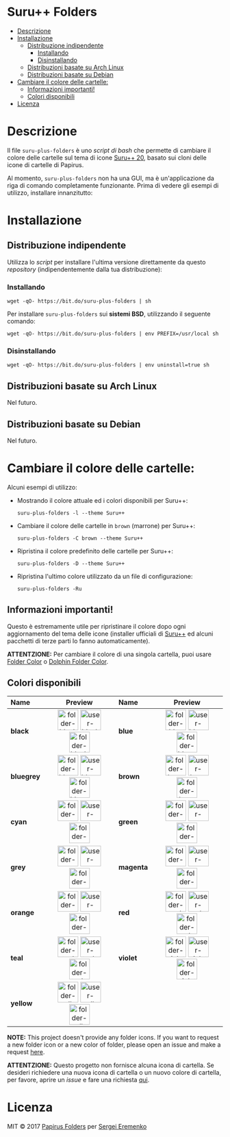 <h1>Suru++ Folders</h1>

- [Descrizione](#descrizione)
- [Installazione](#installazione)
    - [Distribuzione indipendente](#distribuzione-indipendente)
        - [Installando](#installando)
        - [Disinstallando](#disinstallando)
    - [Distribuzioni basate su Arch Linux](#distribuzioni-basate-su-arch-linux)
    - [Distribuzioni basate su Debian](#distribuzioni-basate-su-debian)
- [Cambiare il colore delle cartelle:](#cambiare-il-colore-delle-cartelle)
    - [Informazioni importanti!](#informazioni-importanti)
    - [Colori disponibili](#colori-disponibili)
- [Licenza](#licenza)

# Descrizione

Il file `suru-plus-folders` è uno *script di bash* che permette di cambiare il colore delle cartelle sul tema di icone [Suru++ 20](https://github.com/gusbemacbe/suru-plus), basato sui cloni delle icone di cartelle di Papirus.

Al momento, `suru-plus-folders` non ha una GUI, ma è un'applicazione da riga di comando completamente funzionante. Prima di vedere gli esempi di utilizzo, installare innanzitutto:

# Installazione

## Distribuzione indipendente

Utilizza lo *script* per installare l'ultima versione direttamente da questo *repository* (indipendentemente dalla tua distribuzione):

### Installando

```
wget -qO- https://bit.do/suru-plus-folders | sh
```

Per installare `suru-plus-folders` sui **sistemi BSD**, utilizzando il seguente comando:

```
wget -qO- https://bit.do/suru-plus-folders | env PREFIX=/usr/local sh
```

### Disinstallando

```
wget -qO- https://bit.do/suru-plus-folders | env uninstall=true sh
```

## Distribuzioni basate su Arch Linux

Nel futuro.

## Distribuzioni basate su Debian

Nel futuro.

# Cambiare il colore delle cartelle:

Alcuni esempi di utilizzo:

- Mostrando il colore attuale ed i colori disponibili per Suru++:
    ```
    suru-plus-folders -l --theme Suru++
    ```
- Cambiare il colore delle cartelle in `brown` (marrone) per Suru++:
    ```
    suru-plus-folders -C brown --theme Suru++
    ```
- Ripristina il colore predefinito delle cartelle per Suru++:
    ```
    suru-plus-folders -D --theme Suru++
    ```
- Ripristina l'ultimo colore utilizzato da un file di configurazione:
    ```
    suru-plus-folders -Ru
    ```

## Informazioni importanti!

Questo è estremamente utile per ripristinare il colore dopo ogni aggiornamento del tema delle icone (installer ufficiali di [Suru++](https://github.com/gusbemacbe/suru-plus) ed alcuni pacchetti di terze parti lo fanno automaticamente).

**ATTENTZIONE:** Per cambiare il colore di una singola cartella, puoi usare [Folder Color](http://foldercolor.tuxfamily.org) o [Dolphin Folder Color](https://github.com/audoban/dolphin-cartella-colore).

## Colori disponibili

<table>
            <thead>
                <tr>
                    <th style="text-align:left">Name</th>
                    <th style="text-align:center">Preview</th>
                    <th style="text-align:left">Name</th>
                    <th style="text-align:center">Preview</th>
                </tr>
            </thead>
            <tbody>
                <tr>
                    <td style="text-align:left"><strong>black</strong></td>
                    <td style="text-align:center"><img src="https://cdn.jsdelivr.net/gh/gusbemacbe/suru-plus@4d3b22b033d2571ddcedf4736d996ea3b6765a94/places/64/folder-black.svg" height="48px" width="48px" 
                            alt="folder-black"> <img src="https://cdn.jsdelivr.net/gh/gusbemacbe/suru-plus@4d3b22b033d2571ddcedf4736d996ea3b6765a94/places/64/user-black-home.svg" height="48px" width="48px" 
                            alt="user-black-home"> <img src="https://cdn.jsdelivr.net/gh/gusbemacbe/suru-plus@4d3b22b033d2571ddcedf4736d996ea3b6765a94/places/64/folder-black-download.svg" height="48px" width="48px" 
                            alt="folder-black-download"></td>
                    <td style="text-align:left"><strong>blue</strong></td>
                    <td style="text-align:center"><img src="https://cdn.jsdelivr.net/gh/gusbemacbe/suru-plus@4d3b22b033d2571ddcedf4736d996ea3b6765a94/places/64/folder-blue.svg" height="48px" width="48px" 
                            alt="folder-blue"> <img src="https://cdn.jsdelivr.net/gh/gusbemacbe/suru-plus@4d3b22b033d2571ddcedf4736d996ea3b6765a94/places/64/user-blue-home.svg" height="48px" width="48px" 
                            alt="user-blue-home"> <img src="https://cdn.jsdelivr.net/gh/gusbemacbe/suru-plus@4d3b22b033d2571ddcedf4736d996ea3b6765a94/places/64/folder-blue-download.svg" height="48px" width="48px" 
                            alt="folder-blue-download"></td>
                </tr>
                <tr>
                    <td style="text-align:left"><strong>bluegrey</strong></td>
                    <td style="text-align:center"><img src="https://cdn.jsdelivr.net/gh/gusbemacbe/suru-plus@4d3b22b033d2571ddcedf4736d996ea3b6765a94/places/64/folder-bluegrey.svg" height="48px" width="48px" 
                            alt="folder-bluegrey"> <img src="https://cdn.jsdelivr.net/gh/gusbemacbe/suru-plus@4d3b22b033d2571ddcedf4736d996ea3b6765a94/places/64/user-bluegrey-home.svg" height="48px" width="48px" 
                            alt="user-bluegrey-home"> <img src="https://cdn.jsdelivr.net/gh/gusbemacbe/suru-plus@4d3b22b033d2571ddcedf4736d996ea3b6765a94/places/64/folder-bluegrey-download.svg" height="48px" width="48px" 
                            alt="folder-bluegrey-download"></td>
                    <td style="text-align:left"><strong>brown</strong></td>
                    <td style="text-align:center"><img src="https://cdn.jsdelivr.net/gh/gusbemacbe/suru-plus@4d3b22b033d2571ddcedf4736d996ea3b6765a94/places/64/folder-brown.svg" height="48px" width="48px" 
                            alt="folder-brown"> <img src="https://cdn.jsdelivr.net/gh/gusbemacbe/suru-plus@4d3b22b033d2571ddcedf4736d996ea3b6765a94/places/64/user-brown-home.svg" height="48px" width="48px" 
                            alt="user-brown-home"> <img src="https://cdn.jsdelivr.net/gh/gusbemacbe/suru-plus@4d3b22b033d2571ddcedf4736d996ea3b6765a94/places/64/folder-brown-download.svg" height="48px" width="48px" 
                            alt="folder-brown-download"></td>
                </tr>
                <tr>
                    <td style="text-align:left"><strong>cyan</strong></td>
                    <td style="text-align:center"><img src="https://cdn.jsdelivr.net/gh/gusbemacbe/suru-plus@4d3b22b033d2571ddcedf4736d996ea3b6765a94/places/64/folder-cyan.svg" height="48px" width="48px" 
                            alt="folder-cyan"> <img src="https://cdn.jsdelivr.net/gh/gusbemacbe/suru-plus@4d3b22b033d2571ddcedf4736d996ea3b6765a94/places/64/user-cyan-home.svg" height="48px" width="48px" 
                            alt="user-cyan-home"> <img src="https://cdn.jsdelivr.net/gh/gusbemacbe/suru-plus@4d3b22b033d2571ddcedf4736d996ea3b6765a94/places/64/folder-cyan-download.svg" height="48px" width="48px" 
                            alt="folder-cyan-download"></td>
                    <td style="text-align:left"><strong>green</strong></td>
                    <td style="text-align:center"><img src="https://cdn.jsdelivr.net/gh/gusbemacbe/suru-plus@4d3b22b033d2571ddcedf4736d996ea3b6765a94/places/64/folder-green.svg" height="48px" width="48px" 
                            alt="folder-green"> <img src="https://cdn.jsdelivr.net/gh/gusbemacbe/suru-plus@4d3b22b033d2571ddcedf4736d996ea3b6765a94/places/64/user-green-home.svg" height="48px" width="48px" 
                            alt="user-green-home"> <img src="https://cdn.jsdelivr.net/gh/gusbemacbe/suru-plus@4d3b22b033d2571ddcedf4736d996ea3b6765a94/places/64/folder-green-download.svg" height="48px" width="48px" 
                            alt="folder-green-download"></td>
                </tr>
                <tr>
                    <td style="text-align:left"><strong>grey</strong></td>
                    <td style="text-align:center"><img src="https://cdn.jsdelivr.net/gh/gusbemacbe/suru-plus@4d3b22b033d2571ddcedf4736d996ea3b6765a94/places/64/folder-grey.svg" height="48px" width="48px" 
                            alt="folder-grey"> <img src="https://cdn.jsdelivr.net/gh/gusbemacbe/suru-plus@4d3b22b033d2571ddcedf4736d996ea3b6765a94/places/64/user-grey-home.svg" height="48px" width="48px" 
                            alt="user-grey-home"> <img src="https://cdn.jsdelivr.net/gh/gusbemacbe/suru-plus@4d3b22b033d2571ddcedf4736d996ea3b6765a94/places/64/folder-grey-download.svg" height="48px" width="48px" 
                            alt="folder-grey-download"></td>
                    <td style="text-align:left"><strong>magenta</strong></td>
                    <td style="text-align:center"><img src="https://cdn.jsdelivr.net/gh/gusbemacbe/suru-plus@4d3b22b033d2571ddcedf4736d996ea3b6765a94/places/64/folder-magenta.svg" height="48px" width="48px" 
                            alt="folder-magenta"> <img src="https://cdn.jsdelivr.net/gh/gusbemacbe/suru-plus@4d3b22b033d2571ddcedf4736d996ea3b6765a94/places/64/user-magenta-home.svg" height="48px" width="48px" 
                            alt="user-magenta-home"> <img src="https://cdn.jsdelivr.net/gh/gusbemacbe/suru-plus@4d3b22b033d2571ddcedf4736d996ea3b6765a94/places/64/folder-magenta-download.svg" height="48px" width="48px" 
                            alt="folder-magenta-download"></td>
                </tr>
                <tr>
                    <td style="text-align:left"><strong>orange</strong></td>
                    <td style="text-align:center"><img src="https://cdn.jsdelivr.net/gh/gusbemacbe/suru-plus@4d3b22b033d2571ddcedf4736d996ea3b6765a94/places/64/folder-orange.svg" height="48px" width="48px" 
                            alt="folder-orange"> <img src="https://cdn.jsdelivr.net/gh/gusbemacbe/suru-plus@4d3b22b033d2571ddcedf4736d996ea3b6765a94/places/64/user-orange-home.svg" height="48px" width="48px" 
                            alt="user-orange-home"> <img src="https://cdn.jsdelivr.net/gh/gusbemacbe/suru-plus@4d3b22b033d2571ddcedf4736d996ea3b6765a94/places/64/folder-orange-download.svg" height="48px" width="48px" 
                            alt="folder-orange-download"></td>
                    <td style="text-align:left"><strong>red</strong></td>
                    <td style="text-align:center"><img src="https://cdn.jsdelivr.net/gh/gusbemacbe/suru-plus@4d3b22b033d2571ddcedf4736d996ea3b6765a94/places/64/folder-red.svg" height="48px" width="48px" 
                            alt="folder-red"> <img src="https://cdn.jsdelivr.net/gh/gusbemacbe/suru-plus@4d3b22b033d2571ddcedf4736d996ea3b6765a94/places/64/user-red-home.svg" height="48px" width="48px" 
                            alt="user-red-home"> <img src="https://cdn.jsdelivr.net/gh/gusbemacbe/suru-plus@4d3b22b033d2571ddcedf4736d996ea3b6765a94/places/64/folder-red-download.svg" height="48px" width="48px" 
                            alt="folder-red-download"></td>
                </tr>
                <tr>
                    <td style="text-align:left"><strong>teal</strong></td>
                    <td style="text-align:center"><img src="https://cdn.jsdelivr.net/gh/gusbemacbe/suru-plus@4d3b22b033d2571ddcedf4736d996ea3b6765a94/places/64/folder-teal.svg" height="48px" width="48px" 
                            alt="folder-teal"> <img src="https://cdn.jsdelivr.net/gh/gusbemacbe/suru-plus@4d3b22b033d2571ddcedf4736d996ea3b6765a94/places/64/user-teal-home.svg" height="48px" width="48px" 
                            alt="user-teal-home"> <img src="https://cdn.jsdelivr.net/gh/gusbemacbe/suru-plus@4d3b22b033d2571ddcedf4736d996ea3b6765a94/places/64/folder-teal-download.svg" height="48px" width="48px" 
                            alt="folder-teal-download"></td>
                    <td style="text-align:left"><strong>violet</strong></td>
                    <td style="text-align:center"><img src="https://cdn.jsdelivr.net/gh/gusbemacbe/suru-plus@4d3b22b033d2571ddcedf4736d996ea3b6765a94/places/64/folder-violet.svg" height="48px" width="48px" 
                            alt="folder-violet"> <img src="https://cdn.jsdelivr.net/gh/gusbemacbe/suru-plus@4d3b22b033d2571ddcedf4736d996ea3b6765a94/places/64/user-violet-home.svg" height="48px" width="48px" 
                            alt="user-violet-home"> <img src="https://cdn.jsdelivr.net/gh/gusbemacbe/suru-plus@4d3b22b033d2571ddcedf4736d996ea3b6765a94/places/64/folder-violet-download.svg" height="48px" width="48px" 
                            alt="folder-violet-download"></td>
                </tr>
                <tr>
                    <td style="text-align:left"><strong>yellow</strong></td>
                    <td style="text-align:center"><img src="https://cdn.jsdelivr.net/gh/gusbemacbe/suru-plus@4d3b22b033d2571ddcedf4736d996ea3b6765a94/places/64/folder-yellow.svg" height="48px" width="48px" 
                            alt="folder-yellow"> <img src="https://cdn.jsdelivr.net/gh/gusbemacbe/suru-plus@4d3b22b033d2571ddcedf4736d996ea3b6765a94/places/64/user-yellow-home.svg" height="48px" width="48px" 
                            alt="user-yellow-home"> <img src="https://cdn.jsdelivr.net/gh/gusbemacbe/suru-plus@4d3b22b033d2571ddcedf4736d996ea3b6765a94/places/64/folder-yellow-download.svg" height="48px" width="48px" 
                            alt="folder-yellow-download"></td>
                    <td style="text-align:left"></td>
                    <td style="text-align:center"></td>
                </tr>
            </tbody>
        </table>

**NOTE:** This project doesn't provide any folder icons. If you want to request a new folder icon or a new color of folder, please open an issue and make a request [here](https://github.com/gusbemacbe/suru-plus/issues/new).

**ATTENTZIONE:** Questo progetto non fornisce alcuna icona di cartella. Se desideri richiedere una nuova icona di cartella o un nuovo colore di cartella, per favore, aprire un *issue* e fare una richiesta [qui](https://github.com/gusbemacbe/suru-plus/issues/new).

# Licenza

MIT © 2017 [Papirus Folders](https://github.com/PapirusDevelopmentTeam/papirus-folders) per [Sergei Eremenko](https://github.com/SmartFinn)
